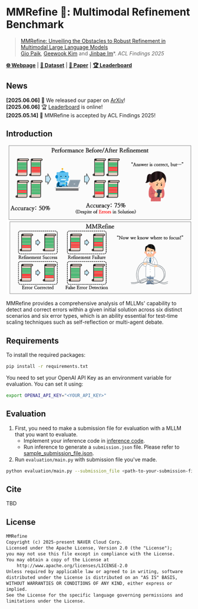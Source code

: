 # MMRefine 💭: Multimodal Refinement Benchmark
> [MMRefine: Unveiling the Obstacles to Robust Refinement in Multimodal Large Language Models](https://arxiv.org/abs/2506.04688)    
> [Gio Paik](http://sites.google.com/view/giopaik), [Geewook Kim](https://geewook.kim/) and [Jinbae Im](https://scholar.google.com/citations?user=RbmA27QAAAAJ)*. *ACL Findings 2025*

[**🌐 Webpage**](https://mmrefine.github.io/) | [**🤗 Dataset**](https://huggingface.co/) | [**📖 Paper**](https://arxiv.org/abs/2506.04688) | [**🏆 Leaderboard**](https://mmrefine.github.io/#leaderboard)

## News
<!-- **[2025.06.10]** 🚀 Our dataset and [evaluation code](https://github.com/naver-ai/MMRefine) are available!     -->
**[2025.06.06]** 📜 We released our paper on [ArXiv](https://arxiv.org/abs/2506.04688)!    
**[2025.06.06]** 🏆 [Leaderboard](https://mmrefine.github.io/#leaderboard) is online!    
**[2025.05.14]** 🥳 MMRefine is accepted by ACL Findings 2025!

## Introduction

<p align="center">
  <img src="figures/1.intro_250213.png" width="500px">
</p>

MMRefine provides a comprehensive analysis of MLLMs' capability to detect and correct errors within a given initial solution across six distinct scenarios and six error types, which is an ability essential for test-time scaling techniques such as self-reflection or multi-agent debate.

## Requirements
To install the required packages:
```sh
pip install -r requirements.txt
```

You need to set your OpenAI API Key as an environment variable for evaluation. You can set it using:
```sh
export OPENAI_API_KEY="<YOUR_API_KEY>"
```

## Evaluation
1. First, you need to make a submission file for evaluation with a MLLM that you want to evaluate.
    - Implement your inference code in [inference code](inference/main.py#L16).
    - Run inference to generate a `submission.json` file. Please refer to [sample_submission_file.json](inference/sample_submission_file.json).
2. Run `evaluation/main.py` with submission file you've made.
```sh
python evaluation/main.py --submission_file <path-to-your-submission-file>
```

## Cite
TBD

## License
```
MMRefine
Copyright (c) 2025-present NAVER Cloud Corp.
Licensed under the Apache License, Version 2.0 (the "License");
you may not use this file except in compliance with the License.
You may obtain a copy of the License at
    http://www.apache.org/licenses/LICENSE-2.0
Unless required by applicable law or agreed to in writing, software
distributed under the License is distributed on an "AS IS" BASIS,
WITHOUT WARRANTIES OR CONDITIONS OF ANY KIND, either express or implied.
See the License for the specific language governing permissions and
limitations under the License.
```
